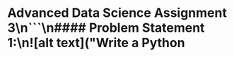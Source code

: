 # Advanced Data Science Assignment 3\n```\n#### Problem Statement​ ​1:\n![alt text]("Write a Python 